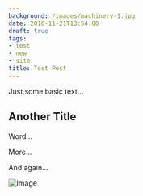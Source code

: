 ```yaml
---
background: /images/machinery-1.jpg
date: 2016-11-21T13:54:00
draft: true
tags:
- test
- new
- site
title: Test Post
---
```



Just some basic text...

## Another Title

Word...

More...

And again...

![Image](https://phantombuster.s3.amazonaws.com/JvGsCizilFY/u9-wrDly9NjCqvqiR4Z89w/gitlabcal.svg)
